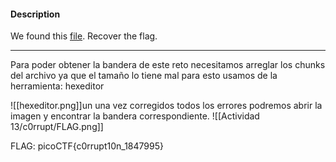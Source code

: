 
#### Description

We found this [file](https://jupiter.challenges.picoctf.org/static/ab30fcb7d47364b4190a7d3d40edb551/mystery). Recover the flag.


--------------
Para poder obtener la bandera de este reto necesitamos arreglar los chunks del archivo ya que el tamaño lo tiene mal para esto usamos de la herramienta: hexeditor

![[hexeditor.png]]un
una vez corregidos todos los errores podremos abrir la imagen y encontrar la bandera correspondiente.
![[Actividad 13/c0rrupt/FLAG.png]]



FLAG:
picoCTF{c0rrupt10n_1847995}